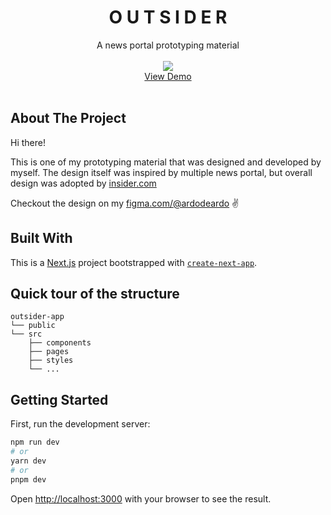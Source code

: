 <div align="center">
  <h1 align="center">O U T S I D E R</h1>
  <p align="center">
    A news portal prototyping material
    <br /><br />
    <img src="https://user-images.githubusercontent.com/61144146/231206458-a175983d-db45-4859-8e3d-fbf44b7664fb.png">
    <br />
    <a href="https://outsider-app.vercel.app/">View Demo</a>
    <br /><br />
  </p>
</div>


## About The Project
Hi there!

This is one of my prototyping material that was designed and developed by myself. The design itself was inspired by multiple news portal, but overall design was adopted by [insider.com](https://www.insider.com/)

Checkout the design on my [figma.com/@ardodeardo](https://www.figma.com/@ardodeardo) :v:

## Built With
This is a [Next.js](https://nextjs.org/) project bootstrapped with [`create-next-app`](https://github.com/vercel/next.js/tree/canary/packages/create-next-app).

## Quick tour of the structure

```
outsider-app
└── public
└── src
	├── components
	├── pages
	├── styles
	└── ...
```

## Getting Started

First, run the development server:

```bash
npm run dev
# or
yarn dev
# or
pnpm dev
```

Open [http://localhost:3000](http://localhost:3000) with your browser to see the result.
